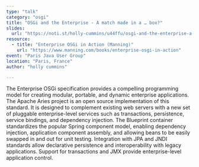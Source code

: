 ```yaml
---
type: "talk"
category: "osgi"
title: "OSGi and the Enterprise - A match made in a … box?"
slides:
  url: "https://noti.st/holly-cummins/u44ffu/osgi-and-the-enterprise-a-match-made-in-a-box"
resource:
  - title: "Enterprise OSGi in Action (Manning)"
    url: "https://www.manning.com/books/enterprise-osgi-in-action"
event: "Paris Java User Group"
location: "Paris, France"
author: "holly cummins"

---
```

The Enterprise OSGi specification provides a compelling programming model for creating modular, portable, and dynamic enterprise applications. The Apache Aries project is an open source implementation of this standard. It is designed to complement existing web servers with a new set of pluggable enterprise-level services such as transactions, persistence, service bindings, and dependency injection. The Blueprint container standardizes the popular Spring component model, enabling dependency injection, application component assembly, and allowing beans to be easily swapped in and out for unit testing. Integration with JPA and JNDI standards allow declarative persistence and interoperability with legacy applications. Support for transactions and JMX provide enterprise-level application control.